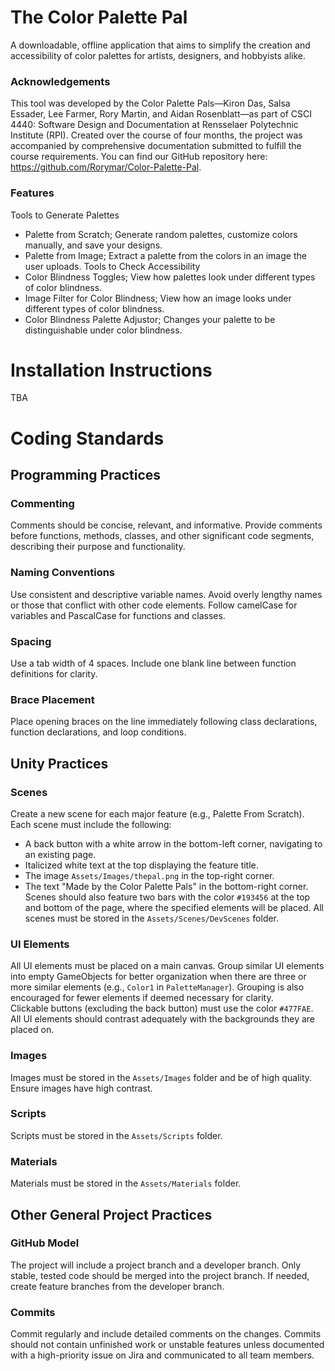 # The Color Palette Pal
A downloadable, offline application that aims to simplify the creation and accessibility of color palettes for artists, designers, and hobbyists alike.

### Acknowledgements
This tool was developed by the Color Palette Pals—Kiron Das, Salsa Essader, Lee Farmer, Rory Martin, and Aidan Rosenblatt—as part of CSCI 4440: Software Design and Documentation at Rensselaer Polytechnic Institute (RPI). Created over the course of four months, the project was accompanied by comprehensive documentation submitted to fulfill the course requirements. You can find our GitHub repository here: https://github.com/Rorymar/Color-Palette-Pal.

### Features
Tools to Generate Palettes
- Palette from Scratch; Generate random palettes, customize colors manually, and save your designs.
- Palette from Image; Extract a palette from the colors in an image the user uploads.
Tools to Check Accessibility
- Color Blindness Toggles; View how palettes look under different types of color blindness.
- Image Filter for Color Blindness; View how an image looks under different types of color blindness.
- Color Blindness Palette Adjustor; Changes your palette to be distinguishable under color blindness.

# Installation Instructions
TBA

# Coding Standards
## Programming Practices
### Commenting
Comments should be concise, relevant, and informative. Provide comments before functions, methods, classes, and other significant code segments, describing their purpose and functionality.
### Naming Conventions
Use consistent and descriptive variable names. Avoid overly lengthy names or those that conflict with other code elements. Follow camelCase for variables and PascalCase for functions and classes.
### Spacing
Use a tab width of 4 spaces. Include one blank line between function definitions for clarity.
### Brace Placement
Place opening braces on the line immediately following class declarations, function declarations, and loop conditions.

## Unity Practices  
### Scenes  
Create a new scene for each major feature (e.g., Palette From Scratch). Each scene must include the following:  
- A back button with a white arrow in the bottom-left corner, navigating to an existing page.  
- Italicized white text at the top displaying the feature title.  
- The image `Assets/Images/thepal.png` in the top-right corner.  
- The text "Made by the Color Palette Pals" in the bottom-right corner.  
Scenes should also feature two bars with the color `#193456` at the top and bottom of the page, where the specified elements will be placed. All scenes must be stored in the `Assets/Scenes/DevScenes` folder.  
### UI Elements  
All UI elements must be placed on a main canvas. Group similar UI elements into empty GameObjects for better organization when there are three or more similar elements (e.g., `Color1` in `PaletteManager`). Grouping is also encouraged for fewer elements if deemed necessary for clarity.  
Clickable buttons (excluding the back button) must use the color `#477FAE`. All UI elements should contrast adequately with the backgrounds they are placed on.  
### Images  
Images must be stored in the `Assets/Images` folder and be of high quality. Ensure images have high contrast.  
### Scripts  
Scripts must be stored in the `Assets/Scripts` folder.  
### Materials  
Materials must be stored in the `Assets/Materials` folder.  

## Other General Project Practices  
### GitHub Model  
The project will include a project branch and a developer branch. Only stable, tested code should be merged into the project branch. If needed, create feature branches from the developer branch.  
### Commits
Commit regularly and include detailed comments on the changes. Commits should not contain unfinished work or unstable features unless documented with a high-priority issue on Jira and communicated to all team members.
